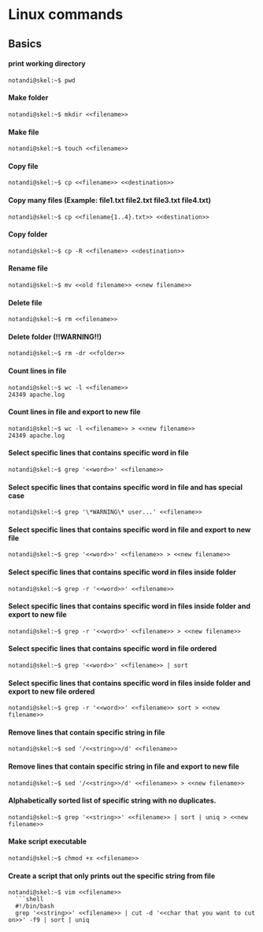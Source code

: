 # Linux commands
## Basics

#### print working directory
```console
notandi@skel:~$ pwd
```

#### Make folder
```console
notandi@skel:~$ mkdir <<filename>>
```

#### Make file
```console
notandi@skel:~$ touch <<filename>>
```

#### Copy file
```console
notandi@skel:~$ cp <<filename>> <<destination>>
```

#### Copy many files (Example: file1.txt file2.txt file3.txt file4.txt)
```console
notandi@skel:~$ cp <<filename{1..4}.txt>> <<destination>>
```

#### Copy folder
```console
notandi@skel:~$ cp -R <<filename>> <<destination>>
```

#### Rename file
```console
notandi@skel:~$ mv <<old filename>> <<new filename>>
```

#### Delete file
```console
notandi@skel:~$ rm <<filename>>
```

#### Delete folder (!!WARNING!!)
```console
notandi@skel:~$ rm -dr <<folder>>
```

#### Count lines in file
```console
notandi@skel:~$ wc -l <<filename>>
24349 apache.log
```

#### Count lines in file and export to new file
```console
notandi@skel:~$ wc -l <<filename>> > <<new filename>>
24349 apache.log
```

#### Select specific lines that contains specific word in file
```console
notandi@skel:~$ grep '<<word>>' <<filename>>
```

#### Select specific lines that contains specific word in file and has special case
```console
notandi@skel:~$ grep '\*WARNING\* user...' <<filename>>
```

#### Select specific lines that contains specific word in file and export to new file
```console
notandi@skel:~$ grep '<<word>>' <<filename>> > <<new filename>>
```

#### Select specific lines that contains specific word in files inside folder
```console
notandi@skel:~$ grep -r '<<word>>' <<filename>>
```

#### Select specific lines that contains specific word in files inside folder and export to new file
```console
notandi@skel:~$ grep -r '<<word>>' <<filename>> > <<new filename>>
```

#### Select specific lines that contains specific word in file ordered
```console
notandi@skel:~$ grep '<<word>>' <<filename>> | sort
```

#### Select specific lines that contains specific word in files inside folder and export to new file ordered
```console
notandi@skel:~$ grep -r '<<word>>' <<filename>> sort > <<new filename>>
```

#### Remove lines that contain specific string in file
```console
notandi@skel:~$ sed '/<<string>>/d' <<filename>>
```

#### Remove lines that contain specific string in file and export to new file
```console
notandi@skel:~$ sed '/<<string>>/d' <<filename>> > <<new filename>>
```

#### Alphabetically sorted list of specific string with no duplicates.
```console
notandi@skel:~$ grep '<<string>>' <<filename>> | sort | uniq > <<new filename>>
```

#### Make script executable
```console
notandi@skel:~$ chmod +x <<filename>>
```

#### Create a script that only prints out the specific string from file
```console
notandi@skel:~$ vim <<filename>>
  ```shell
  #!/bin/bash
  grep '<<string>>' <<filename>> | cut -d '<<char that you want to cut on>>' -f9 | sort | uniq
  ```
```
